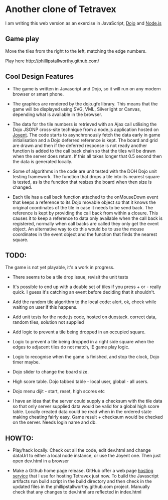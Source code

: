 Another clone of Tetravex
=========================

I am writing this web version as an exercise in JavaScript, [Dojo](http://dojotoolkit.org/) and [Node.js](http://nodejs.org/)


Game play
---------
Move the tiles from the right to the left, matching the edge numbers.

Play here http://phillipstallworthy.github.com/


Cool Design Features
--------------------

- The game is written in Javascript and Dojo, so it will run on any modern browser or smart phone.

- The graphics are rendered by the dojo.gfx library. This means that the game will be displayed 
  using SVG, VML, Silverlight or Canvas, depending what is available in the browser.

- The data for the tile numbers is retrieved with an Ajax call utilising the Dojo JSONP cross-site technique from a node.js application
  hosted on [Joyent](http://phillipstallworthy.no.de/?size=10&tileDataCallback=callback). The code starts to asynchronously fetch the data early in game initialisation and a Dojo deferred reference
  is kept. The board and grid are drawn and then if the deferred response is not ready another function is added to the call back chain so
  that the tiles will be drawn when the server does return. If this all takes longer that 0.5 second then the data is generated
  locally.

- Some of algorithms in the code are unit tested with the DOH Dojo unit testing framework. The function that drops a tile into its nearest
  square is tested, as is the function that resizes the board when then size is changed.

- Each tile has a call back function attached to the onMouseDown event that keeps a reference to its Dojo movable object so that it
  knows the original coordinates of the tile in case it needs to be send back. The reference is kept by providing the call back 
  from within a closure. This causes it to keep a reference to data only available when the call back is registered, normally 
  when call backs are called they only get the event object. An alternative way to do this would be to use the mouse coordinates
  in the event object and the function that finds the nearest square.


TODO:
-----
The game is not yet playable, it's a work in progress.

- There seems to be a tile drop issue, revisit the unit tests

- It's possible to end up with a double set of tiles if you press  + or - really quick. I guess it's catching an event before deciding that it shouldn't.

- Add the random tile algorithm to the local code: alert, ok, check while waiting on user if this happens.

- Add unit tests for the node.js code, hosted on duostack. correct data, random tiles, solution not supplied

- Add logic to prevent a tile being dropped in an occupied square.

- Logic to prevent a tile being dropped in a right side square when the edges to adjacent tiles do not match, IE game play logic.

- Logic to recognise when the game is finished, and stop the clock, Dojo timer maybe. 

- Dojo slider to change the board size.

- High score table. Dojo tabbed table - local user, global - all users.

- Dojo menu dijit - start, reset, high scores etc

- I have an idea that the server could supply a checksum with the tile data so that only server supplied
  data would be valid for a global high score table. Locally created data could be read when in the 
  ordered state making cheating fairly easy. Game result + checksum would be checked on the server. Needs login name and db.
  
HOWTO:
-----

- Play/hack locally.
Check out all the code, edit dev.html and change dataUrl to either a local node instance, or use the Joyent one.
Then just open dev.html in a browser

- Make a Github home page release.
GitHub offer a web page [hosting service](http://pages.github.com/) that I use for hosting Tetravex just now.
To build the Javascript artifacts run build script in the build directory and then check in the updated files in the
phillipstallworthy.github.com project. Manually check that any changes to dev.html are reflected in index.html
